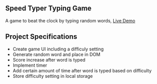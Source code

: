## Speed Typer Typing Game

A game to beat the clock by typing random words, [Live Demo](https://speedtyper.layersavenuesoftware.co.za/)

## Project Specifications

- Create game UI including a difficuly setting
- Generate random word and place in DOM
- Score increase after word is typed
- Implement timer
- Add certain amount of time after word is typed based on difficulty
- Store difficulty setting in local storage
